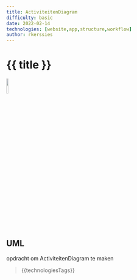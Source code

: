 ```yaml
---
title: ActiviteitenDiagram
difficulty: basic
date: 2022-02-14
technologies: [website,app,structure,workflow]
author: rkerssies
---
```



# {{ title }}

<img src="{{ '/_assets/themas/diagram.png' | url }}" style="width:10%;">


## UML
opdracht om ActiviteitenDiagram te maken

> {{technologiesTags}}

